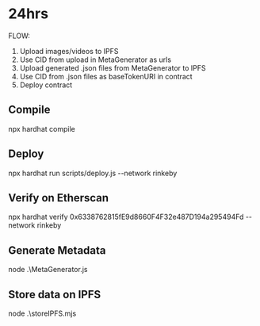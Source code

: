 # 24hrs

FLOW:
1. Upload images/videos to IPFS
2. Use CID from upload in MetaGenerator as urls
3. Upload generated .json files from MetaGenerator to IPFS
4. Use CID from .json files as baseTokenURI in contract
5. Deploy contract

## Compile
npx hardhat compile

## Deploy
npx hardhat run scripts/deploy.js --network rinkeby

## Verify on Etherscan
npx hardhat verify 0x6338762815fE9d8660F4F32e487D194a295494Fd --network rinkeby

## Generate Metadata
node .\MetaGenerator.js

## Store data on IPFS
node .\storeIPFS.mjs




